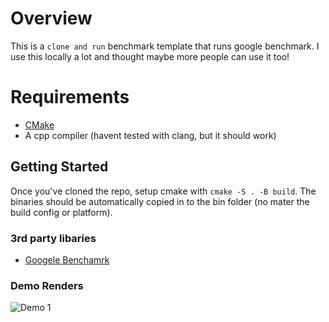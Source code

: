 # Overview

This is a `clone and run` benchmark template that runs google benchmark. I use this locally a lot and thought maybe more people can use it too!

# Requirements
- [CMake](https://cmake.org/)
- A cpp compiler (havent tested with clang, but it should work)

## Getting Started
Once you've cloned the repo, setup cmake with `cmake -S . -B build`. The binaries should be automatically copied in to the bin folder (no mater the build config or platform). 

### 3rd party libaries
- [Googele Benchamrk](https://github.com/google/benchmark/tree/5e78bedfb07c615edb2b646d1e354980268c1728)


### Demo Renders
![Demo 1](https://github.com/AbduEhab/Cpp-Google-Benchmark-Template/tree/main/Screenshots/Demo.png)
